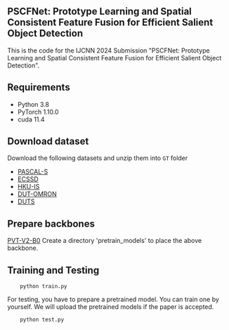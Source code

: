## PSCFNet: Prototype Learning and Spatial Consistent Feature Fusion for Efficient Salient Object Detection

This is the code for the IJCNN 2024 Submission "PSCFNet: Prototype Learning and Spatial Consistent Feature Fusion for Efficient Salient Object Detection".


## Requirements

- Python 3.8
- PyTorch 1.10.0
- cuda 11.4


## Download dataset

Download the following datasets and unzip them into `GT` folder

- [PASCAL-S](http://cbi.gatech.edu/salobj/)
- [ECSSD](http://www.cse.cuhk.edu.hk/leojia/projects/hsaliency/dataset.html)
- [HKU-IS](https://i.cs.hku.hk/~gbli/deep_saliency.html)
- [DUT-OMRON](http://saliencydetection.net/dut-omron/)
- [DUTS](http://saliencydetection.net/duts/)

## Prepare backbones
[PVT-V2-B0]([https://github.com/rwightman/pytorch-image-models/releases/download/v0.1-rsb-weights/resnet50_a1h-35c100f8.pth](https://github.com/whai362/PVT/releases/download/v2/pvt_v2_b0.pth))
Create a directory 'pretrain_models' to place the above backbone.

## Training and Testing

```shell
    python train.py
```

For testing, you have to prepare a pretrained model. You can train one by yourself. We will upload the pretrained models if the paper is accepted.
```shell
    python test.py
```
